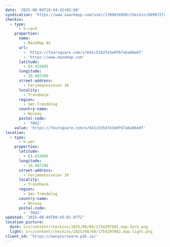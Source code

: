```yaml
---
date: '2025-08-04T10:44:42+02:00'
syndication: 'https://www.swarmapp.com/user/1399634990/checkin/689072fa334a926fcac2768b'
checkin:
  - type:
      - h-card
    properties:
      name:
        - MazeMap AS
      url:
        - 'https://foursquare.com/v/641c535d7e3e0f67a6a86e0f'
        - 'https://www.mazemap.com'
      latitude:
        - 63.432685
      longitude:
        - 10.407206
      street-address:
        - Ferjemannsveien 10
      locality:
        - Trondheim
      region:
        - Sør-Trøndelag
      country-name:
        - Norway
      postal-code:
        - '7042'
    value: 'https://foursquare.com/v/641c535d7e3e0f67a6a86e0f'
location:
  - type:
      - h-adr
    properties:
      latitude:
        - 63.432685
      longitude:
        - 10.407206
      street-address:
        - Ferjemannsveien 10
      locality:
        - Trondheim
      region:
        - Sør-Trøndelag
      country-name:
        - Norway
      postal-code:
        - '7042'
updated: '2025-08-04T08:45:01.077Z'
location_picture:
  dark: src/content/checkins/2025/08/04/1754297082.map.dark.png
  light: src/content/checkins/2025/08/04/1754297082.map.light.png
client_id: 'https://ownyourswarm.p3k.io/'
---
```



